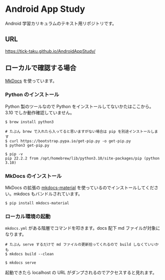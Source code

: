 # Android App Study

Android 学習カリキュラムのテキスト用リポジトリです。

## URL

https://tick-taku.github.io/AndroidAppStudy/

## ローカルで確認する場合

[MkDocs](https://www.mkdocs.org/) を使っています。

### Python のインストール

Python 製のツールなので Python をインストールしてないかたはここから。3.10 でしか動作確認していません。

```
$ brew install python3

# たぶん brew で入れたら入ってると思いますがない場合は pip を別途インストールします
$ curl https://bootstrap.pypa.io/get-pip.py -o get-pip.py
$ python3 get-pip.py

$ pip -v
pip 22.2.2 from /opt/homebrew/lib/python3.10/site-packages/pip (python 3.10)
```

### MkDocs のインストール

MkDocs の拡張の [mkdocs-material](https://squidfunk.github.io/mkdocs-material/) を使っているのでインストールしてください。mkdocs もバンドルされています。

```
$ pip install mkdocs-material
```

### ローカル環境の起動

`mkdocs.yml` がある階層でコマンドを叩きます。docs 配下 md ファイルが対象になります。

```
# たぶん serve するだけで md ファイルの更新拾ってくれるので build しなくていいかも
$ mkdocs build --clean

$ mkdocs serve
```

起動できたら localhost の URL がダンプされるのでアクセスすると見れます。
